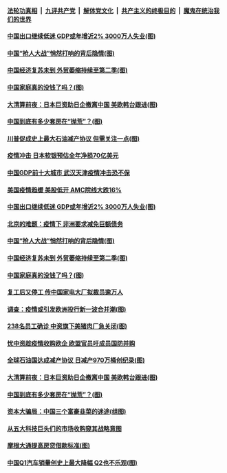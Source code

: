 ####  [法轮功真相](../../../../basic/blob/master/README.md?t=04140030) &nbsp;|&nbsp; [九评共产党](../../../../9ping.md/blob/master/README.md?t=04140030) &nbsp;|&nbsp; [解体党文化](../../../../jtdwh.md/blob/master/README.md?t=04140030)  &nbsp;|&nbsp; [共产主义的终极目的](../../../../gczydzjmd.md/blob/master/README.md?t=04140030) &nbsp;|&nbsp; [魔鬼在统治我们的世界](../../../../mgztzwmdsj.md/blob/master/README.md?t=04140030) 

#### [中国出口继续低迷 GDP或年增近2% 3000万人失业(图)](../pages/p5/929657.md?t=04140030) 

#### [中国“抢人大战”悄然打响的背后隐情(图)](../pages/p5/929654.md?t=04140030) 

#### [中国经济复苏未到 外贸萎缩持续至第二季(图)](../pages/p5/929637.md?t=04140030) 

#### [中国家庭真的没钱了吗？(图)](../pages/p5/929594.md?t=04140030) 

#### [大清算前夜：日本巨资助日企撤离中国 美欧韩台跟进(图)](../pages/p5/929601.md?t=04140030) 

#### [中国到底有多少套房在“抛荒”？(图)](../pages/p5/929591.md?t=04140030) 

#### [川普促成史上最大石油减产协议 但需关注一点(图)](../pages/p5/929693.md?t=04140030) 

#### [疫情冲击 日本软银预估全年净损70亿美元](../pages/p5/929678.md?t=04140030) 

#### [中国GDP前十大城市 武汉天津疫情冲击恐不保](../pages/p5/929665.md?t=04140030) 

#### [美国疫情趋缓 美股低开 AMC院线大跌16%](../pages/p5/929664.md?t=04140030) 

#### [中国出口继续低迷 GDP或年增近2% 3000万人失业(图)](../pages/p5/929657.md?t=04140030) 

#### [北京的难题：疫情下 非洲要求减免巨额债务](../pages/p5/929656.md?t=04140030) 

#### [中国“抢人大战”悄然打响的背后隐情(图)](../pages/p5/929654.md?t=04140030) 

#### [中国经济复苏未到 外贸萎缩持续至第二季(图)](../pages/p5/929637.md?t=04140030) 

#### [中国家庭真的没钱了吗？(图)](../pages/p5/929594.md?t=04140030) 

#### [复工后又停工 传中国家电大厂拟裁员逾万人](../pages/p5/929649.md?t=04140030) 

#### [调查：疫情或引发欧洲投行新一波合并潮(图)](../pages/p5/929640.md?t=04140030) 

#### [238名员工确诊 中资旗下美猪肉厂急关闭(图)](../pages/p5/929635.md?t=04140030) 

#### [忧中资趁疫情收购欧企 欧盟官员吁成员国防并购](../pages/p5/929629.md?t=04140030) 

#### [全球石油国达成减产协议 日减产970万桶创纪录(图)](../pages/p5/929611.md?t=04140030) 

#### [大清算前夜：日本巨资助日企撤离中国 美欧韩台跟进(图)](../pages/p5/929601.md?t=04140030) 

#### [中国到底有多少套房在“抛荒”？(图)](../pages/p5/929591.md?t=04140030) 

#### [资本大骗局：中国三个富豪韭菜的迷途(组图)](../pages/p5/929575.md?t=04140030) 

#### [从五大科技巨头们的市场收购窥其战略意图](../pages/p5/929584.md?t=04140030) 

#### [摩根大通提高房贷借款标准(图)](../pages/p5/929572.md?t=04140030) 

#### [中国Q1汽车销量创史上最大降幅 Q2也不乐观(图)](../pages/p5/929571.md?t=04140030) 

